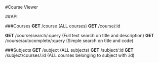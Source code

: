 #Course Viewer

##API

###Courses
**GET** /course (ALL courses)
**GET** /course/:id

**GET** /course/search/:query (Full text search on title and description)
**GET** /course/autocomplete/:query (Simple search on title and code)

###Subjects
**GET** /subject (ALL subjects)
**GET** /subject/:id
**GET** /subject/courses/:id (ALL courses belonging to subject with :id)
